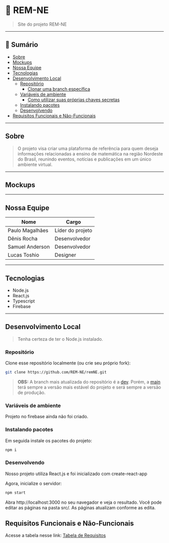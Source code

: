 # 📘 REM-NE

> Site do projeto REM-NE

---

## 📑 Sumário

- [Sobre](#sobre)
- [Mockups](#mockups)
- [Nossa Equipe](#nossa-equipe)
- [Tecnologias](#tecnologias)
- [Desenvolvimento Local](#desenvolvimento-local)
  - [Repositório](#repositório)
    - [Clonar uma branch específica](#clonar-uma-branch-específica)
  - [Variáveis de ambiente](#variáveis-de-ambiente)
    - [Como utilizar suas próprias chaves secretas](#como-utilizar-suas-próprias-chaves-secretas)
  - [Instalando pacotes](#instalando-pacotes)
  - [Desenvolvendo](#desenvolvendo)
- [Requisitos Funcionais e Não-Funcionais](#requisitos-funcionais-e-não-funcionais)

---

## Sobre

> O projeto visa criar uma plataforma de referência para quem deseja informações relacionadas a ensino de matemática na região Nordeste do Brasil, reunindo eventos, notícias e publicações em um único ambiente virtual.

---

## Mockups
---

## Nossa Equipe

| Nome         | Cargo         | 
|--------------|---------------|
| Paulo Magalhães   | Líder do projeto |
| Dênis Rocha  | Desenvolvedor |
| Samuel Anderson  | Desenvolvedor |
| Lucas Toshio  | Designer |

---

## Tecnologias

- Node.js
- React.js
- Typescript
- Firebase
---

## Desenvolvimento Local

> Tenha certeza de ter o Node.js instalado.

### Repositório

Clone esse repositório localmente (ou crie seu próprio fork):

```bash
git clone https://github.com/REM-NE/remNE.git
```

> **OBS:** A branch mais atualizada do repositório é a [dev](https://github.com/REM-NE/remNE/tree/dev). Porém, a [main](https://github.com/REM-NE/remNE/tree/main) terá sempre a versão mais estável do projeto e será sempre a versão de produção.

### Variáveis de ambiente

Projeto no firebase ainda não foi criado.

### Instalando pacotes

Em seguida instale os pacotes do projeto:

```bash
npm i
```

### Desenvolvendo
Nosso projeto utiliza React.js e foi inicializado com create-react-app

Agora, inicialize o servidor:

```bash
npm start
```

Abra http://localhost:3000 no seu navegador e veja o resultado.
Você pode editar as páginas na pasta src/. As páginas atualizam conforme as edita.

## Requisitos Funcionais e Não-Funcionais
Acesse a tabela nesse link: [Tabela de Requisitos](https://app.clickup.com/90131889362/v/l/li/901315745808?pr=90137960275)